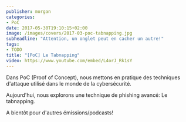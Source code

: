 ```yaml
---
publisher: morgan
categories:
- PoC
date: 2017-05-30T19:10:15+02:00
image: /images/covers/2017-03-poc-tabnapping.jpg
subheadline: "Attention, un onglet peut en cacher un autre!"
tags:
- TODO
title: "[PoC] Le Tabnapping"
video: https://www.youtube.com/embed/L4orJ_Rk1sY
---
```


Dans PoC (Proof of Concept), nous mettons en pratique des techniques d'attaque utilisé dans le monde de la cybersécurité.

Aujourd'hui, nous explorons une technique de phishing avancé: Le tabnapping.
<!--more-->

A bientôt pour d'autres émissions/podcasts!
